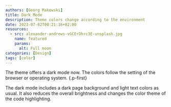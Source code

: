 ```yaml
---
authors: [Georg Makowski]
title: Dark Mode
description: Theme colors change according to the environment
date: 2023-07-02T00:21:16+02:00
resources:
  - src: alexander-andrews-vGCErDhrc3E-unsplash.jpg
    name: featured
    params:
      alt: Full moon
categories: [Design]
tags: [color]
---
```


The theme offers a dark mode now. The colors follow the setting of the browser or operating system.
{.p-first}
<!--more-->

The dark mode includes a dark page background and light text colors as usual. It also reduces the overall brightness and changes the color theme of the code highlighting.
